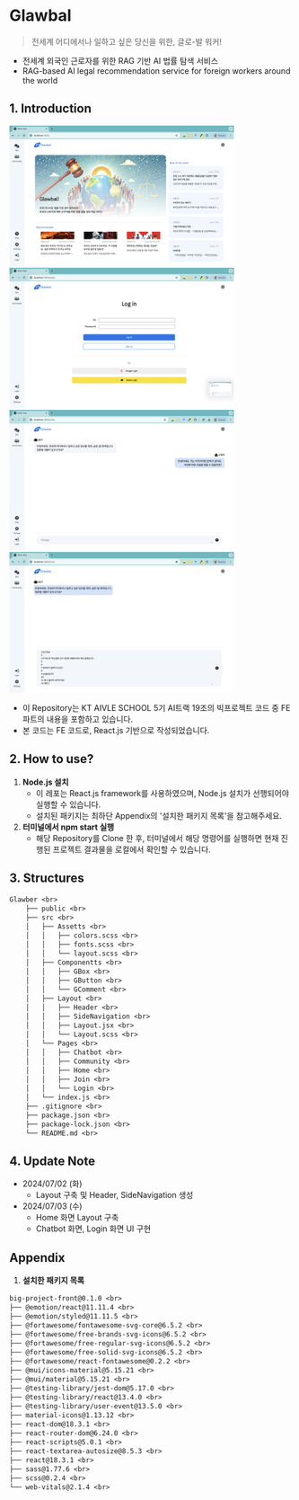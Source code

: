 # Glawbal
> 전세계 어디에서나 일하고 싶은 당신을 위한, 글로-발 워커!
* 전세계 외국인 근로자를 위한 RAG 기반 AI 법률 탐색 서비스
* RAG-based AI legal recommendation service for foreign workers around the world

## 1. Introduction
<img src="public/preview-home.png" width=400/> <img src="public/preview-login.png" width=400/>
<img src="public/preview-chat1.png" width=400/> <img src="public/preview-chat2.png" width=400/>

* 이 Repository는 KT AIVLE SCHOOL 5기 AI트랙 19조의 빅프로젝트 코드 중 FE 파트의 내용을 포함하고 있습니다.
* 본 코드는 FE 코드로, React.js 기반으로 작성되었습니다.

## 2. How to use?
1. **Node.js 설치**
    * 이 레포는 React.js framework를 사용하였으며, Node.js 설치가 선행되어야 실행할 수 있습니다.
    * 설치된 패키지는 최하단 Appendix의 '설치한 패키지 목록'을 참고해주세요.
2. **터미널에서 npm start 실행**
    * 해당 Repository를 Clone 한 후, 터미널에서 해당 명령어를 실행하면 현재 진행된 프로젝트 결과물을 로컬에서 확인할 수 있습니다.


## 3. Structures
```
Glawber <br>
    ├── public <br>
    ├── src <br>
    │   ├── Assetts <br>
    │   │   ├── colors.scss <br>
    │   │   ├── fonts.scss <br>
    │   │   └── layout.scss <br>
    │   ├── Componentts <br>
    │   │   ├── GBox <br>
    │   │   ├── GButton <br>
    │   │   └── GComment <br>
    │   ├── Layout <br>
    │   │   ├── Header <br>
    │   │   ├── SideNavigation <br>
    │   │   ├── Layout.jsx <br>
    │   │   └── Layout.scss <br>
    │   └── Pages <br>
    │   │   ├── Chatbot <br>
    │   │   ├── Community <br>
    │   │   ├── Home <br>
    │   │   ├── Join <br>
    │   │   └── Login <br>
    │   └── index.js <br>
    ├── .gitignore <br>
    ├── package.json <br>
    ├── package-lock.json <br>
    └── README.md <br>
```

## 4. Update Note
* 2024/07/02 (화)
    * Layout 구축 및 Header, SideNavigation 생성
* 2024/07/03 (수)
    * Home 화면 Layout 구축
    * Chatbot 화면, Login 화면 UI 구현


## Appendix
1. **설치한 패키지 목록** <br>
```
big-project-front@0.1.0 <br>
├── @emotion/react@11.11.4 <br>
├── @emotion/styled@11.11.5 <br>
├── @fortawesome/fontawesome-svg-core@6.5.2 <br>
├── @fortawesome/free-brands-svg-icons@6.5.2 <br>
├── @fortawesome/free-regular-svg-icons@6.5.2 <br>
├── @fortawesome/free-solid-svg-icons@6.5.2 <br>
├── @fortawesome/react-fontawesome@0.2.2 <br>
├── @mui/icons-material@5.15.21 <br>
├── @mui/material@5.15.21 <br>
├── @testing-library/jest-dom@5.17.0 <br>
├── @testing-library/react@13.4.0 <br>
├── @testing-library/user-event@13.5.0 <br>
├── material-icons@1.13.12 <br>
├── react-dom@18.3.1 <br>
├── react-router-dom@6.24.0 <br>
├── react-scripts@5.0.1 <br>
├── react-textarea-autosize@8.5.3 <br>
├── react@18.3.1 <br>
├── sass@1.77.6 <br>
├── scss@0.2.4 <br>
└── web-vitals@2.1.4 <br>
```